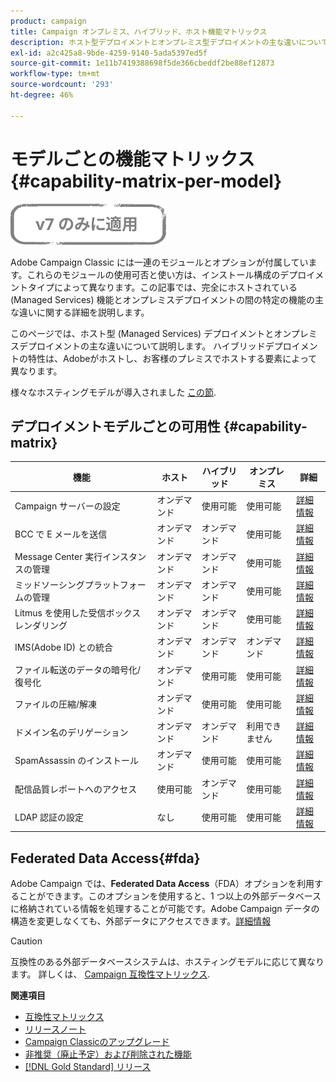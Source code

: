 ```yaml
---
product: campaign
title: Campaign オンプレミス、ハイブリッド、ホスト機能マトリックス
description: ホスト型デプロイメントとオンプレミス型デプロイメントの主な違いについて説明します。
exl-id: a2c425a8-9bde-4259-9140-5ada5397ed5f
source-git-commit: 1e11b7419388698f5de366cbeddf2be88ef12873
workflow-type: tm+mt
source-wordcount: '293'
ht-degree: 46%

---
```


# モデルごとの機能マトリックス{#capability-matrix-per-model}

![](../../assets/v7-only.svg)

Adobe Campaign Classic には一連のモジュールとオプションが付属しています。これらのモジュールの使用可否と使い方は、インストール構成のデプロイメントタイプによって異なります。この記事では、完全にホストされている (Managed Services) 機能とオンプレミスデプロイメントの間の特定の機能の主な違いに関する詳細を説明します。

このページでは、ホスト型 (Managed Services) デプロイメントとオンプレミスデプロイメントの主な違いについて説明します。 ハイブリッドデプロイメントの特性は、Adobeがホストし、お客様のプレミスでホストする要素によって異なります。

様々なホスティングモデルが導入されました [この節](../../installation/using/hosting-models.md).

## デプロイメントモデルごとの可用性 {#capability-matrix}

| 機能 | ホスト | ハイブリッド | オンプレミス | 詳細 |
|-----------------------------------------------|------------------|-----------|---------------|-----------------------------------------------------------------------------------------------------------------------------------------------------------------------------------------------------------------------|
| Campaign サーバーの設定 | オンデマンド | 使用可能 | 使用可能 | [詳細情報](../../installation/using/the-server-configuration-file.md) |
| BCC で E メールを送信 | オンデマンド | オンデマンド | 使用可能 | [詳細情報](../../installation/using/email-archiving.md) |
| Message Center 実行インスタンスの管理 | オンデマンド | オンデマンド | 使用可能 | [詳細情報](../../message-center/using/about-transactional-messaging.md) |
| ミッドソーシングプラットフォームの管理 | オンデマンド | オンデマンド | 使用可能 | [詳細情報](../../installation/using/mid-sourcing-server.md) |
| Litmus を使用した受信ボックスレンダリング | オンデマンド | オンデマンド | 使用可能 | [詳細情報](../../delivery/using/inbox-rendering.md) |
| IMS(Adobe ID) との統合 | オンデマンド | オンデマンド | オンデマンド | [詳細情報](../../integrations/using/about-adobe-id.md) |
| ファイル転送のデータの暗号化/復号化 | オンデマンド | 使用可能 | 使用可能 | [詳細情報](../../platform/using/unzip-decrypt.md) |
| ファイルの圧縮/解凍 | オンデマンド | 使用可能 | 使用可能 | [詳細情報](../../platform/using/unzip-decrypt.md) |
| ドメイン名のデリゲーション | オンデマンド | オンデマンド | 利用できません | [詳細情報](https://experienceleague.adobe.com/docs/control-panel/using/subdomains-and-certificates/setting-up-new-subdomain.html?lang=ja) |
| SpamAssassin のインストール | オンデマンド | 使用可能 | 使用可能 | [詳細情報](../../delivery/using/spamassassin.md) |
| 配信品質レポートへのアクセス | 使用可能 | オンデマンド | 使用可能 | [詳細情報](../../delivery/using/monitoring-deliverability.md) |
| LDAP 認証の設定 | なし | 使用可能 | 使用可能 | [詳細情報](../../installation/using/connecting-through-ldap.md) |


## Federated Data Access{#fda}

Adobe Campaign では、**Federated Data Access**（FDA）オプションを利用することができます。このオプションを使用すると、1 つ以上の外部データベースに格納されている情報を処理することが可能です。Adobe Campaign データの構造を変更しなくても、外部データにアクセスできます。[詳細情報](../../installation/using/about-fda.md)

>[!CAUTION]
>
>互換性のある外部データベースシステムは、ホスティングモデルに応じて異なります。 詳しくは、 [Campaign 互換性マトリックス](../../rn/using/compatibility-matrix.md).

**関連項目**

* [互換性マトリックス](../../rn/using/compatibility-matrix.md)
* [リリースノート](../../rn/using/latest-release.md)
* [Campaign Classicのアップグレード](../../rn/using/rn-overview.md)
* [非推奨（廃止予定）および削除された機能](../../rn/using/deprecated-features.md)
* [[!DNL Gold Standard] リリース](../../rn/using/gold-standard.md)
